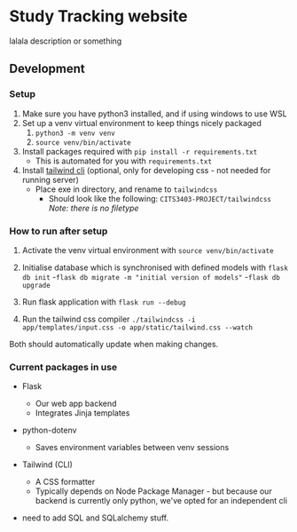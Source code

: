 # Study Tracking website

lalala description or something

## Development
### Setup
1. Make sure you have python3 installed, and if using windows to use WSL
2. Set up a venv virtual environment to keep things nicely packaged
    1. `python3 -m venv venv`
    2. `source venv/bin/activate`
3. Install packages required with `pip install -r requirements.txt`
    - This is automated for you with `requirements.txt`
4. Install [tailwind cli](https://github.com/tailwindlabs/tailwindcss/releases/tag/v4.1.4) (optional, only for developing css - not needed for running server)
    - Place exe in directory, and rename to `tailwindcss`
        - Should look like the following: `CITS3403-PROJECT/tailwindcss` *Note: there is no filetype*

### How to run after setup
1. Activate the venv virtual environment with `source venv/bin/activate`
2. Initialise database which is synchronised with defined models with `flask db init`
        -`flask db migrate -m "initial version of models"`
        -`flask db upgrade`
        
3. Run flask application with `flask run --debug`
4. Run the tailwind css compiler `./tailwindcss -i app/templates/input.css -o app/static/tailwind.css --watch`

Both should automatically update when making changes.

### Current packages in use
- Flask
    - Our web app backend
    - Integrates Jinja templates
- python-dotenv
    - Saves environment variables between venv sessions
- Tailwind (CLI)
    - A CSS formatter
    - Typically depends on Node Package Manager - but because our backend is currently only python, we've opted for an independent cli

- need to add SQL and SQLalchemy stuff. 